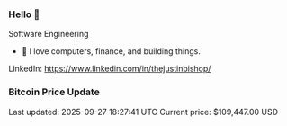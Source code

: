 ### Hello 🤙  

Software Engineering

- 🔭 I love computers, finance, and building things.
  
LinkedIn: https://www.linkedin.com/in/thejustinbishop/  



























































































































































































































































































































































































































































































































































































































































































































































































































































































































































































































































































































































### Bitcoin Price Update
Last updated: 2025-09-27 18:27:41 UTC
Current price: $109,447.00 USD
